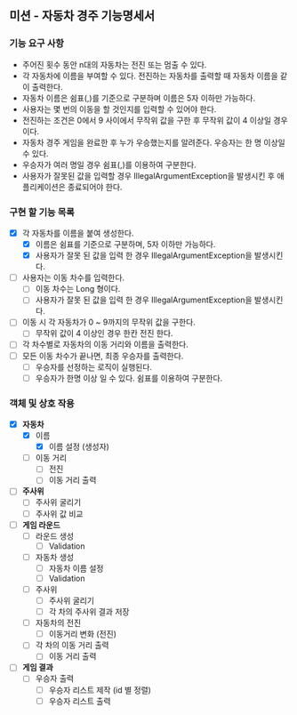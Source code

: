 ## 미션 - 자동차 경주 기능명세서

### 기능 요구 사항
* 주어진 횟수 동안 n대의 자동차는 전진 또는 멈출 수 있다.
* 각 자동차에 이름을 부여할 수 있다. 전진하는 자동차를 출력할 때 자동차 이름을 같이 출력한다.
* 자동차 이름은 쉼표(,)를 기준으로 구분하며 이름은 5자 이하만 가능하다.
* 사용자는 몇 번의 이동을 할 것인지를 입력할 수 있어야 한다.
* 전진하는 조건은 0에서 9 사이에서 무작위 값을 구한 후 무작위 값이 4 이상일 경우이다.
* 자동차 경주 게임을 완료한 후 누가 우승했는지를 알려준다. 우승자는 한 명 이상일 수 있다.
* 우승자가 여러 명일 경우 쉼표(,)를 이용하여 구분한다.
* 사용자가 잘못된 값을 입력할 경우 IllegalArgumentException을 발생시킨 후 애플리케이션은 종료되어야 한다.

### 구현 할 기능 목록
- [x] 각 자동차를 이름을 붙여 생성한다.
  - [x] 이름은 쉼표를 기준으로 구분하며, 5자 이하만 가능하다.
  - [x] 사용자가 잘못 된 값을 입력 한 경우 IllegalArgumentException을 발생시킨다.
- [ ] 사용자는 이동 차수를 입력한다.
  - [ ] 이동 차수는 Long 형이다.
  - [ ] 사용자가 잘못 된 값을 입력 한 경우 IllegalArgumentException을 발생시킨다.
- [ ] 이동 시 각 자동차가 0 ~ 9까지의 무작위 값을 구한다.
  - [ ] 무작위 값이 4 이상인 경우 한칸 전진 한다.
- [ ] 각 차수별로 자동차의 이동 거리와 이름을 출력한다.
- [ ] 모든 이동 차수가 끝나면, 최종 우승자를 출력한다.
  - [ ] 우승자를 선정하는 로직이 실행된다.
  - [ ] 우승자가 한명 이상 일 수 있다. 쉼표를 이용하여 구분한다.

### 객체 및 상호 작용

- [x] **자동차**
  - [x] 이름
    - [x] 이름 설정 (생성자)
  - [ ] 이동 거리
    - [ ] 전진
    - [ ] 이동 거리 출력

- [ ] **주사위**
  - [ ] 주사위 굴리기
  - [ ] 주사위 값 비교

- [ ] **게임 라운드**
  - [ ] 라운드 생성
    - [ ] Validation
  - [ ] 자동차 생성 
    - [ ] 자동차 이름 설정
    - [ ] Validation
  - [ ] 주사위
    - [ ] 주사위 굴리기
    - [ ] 각 차의 주사위 결과 저장
  - [ ] 자동차의 전진
    - [ ] 이동거리 변화 (전진)
  - [ ] 각 차의 이동 거리 출력
      - [ ] 이동 거리 출력

- [ ] **게임 결과**
  - [ ] 우승자 출력
    - [ ] 우승자 리스트 제작 (id 별 정렬)
    - [ ] 우승자 리스트 출력
